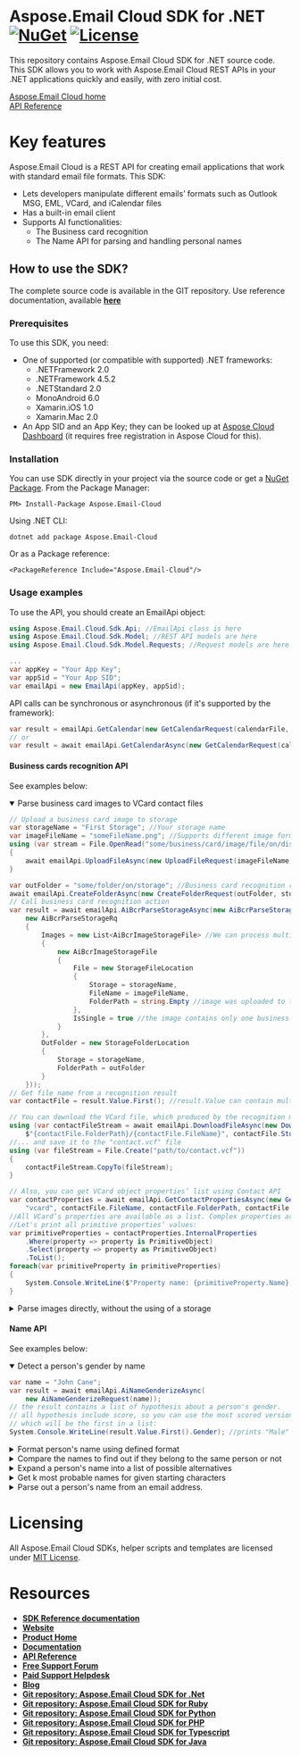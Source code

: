 # Aspose.Email Cloud SDK for .NET [![NuGet](https://img.shields.io/nuget/v/Aspose.Email-Cloud.svg)](https://www.nuget.org/packages/Aspose.Email-Cloud/) [![License](https://img.shields.io/github/license/aspose-email-cloud/aspose-email-cloud-dotnet)](https://www.nuget.org/packages/Aspose.Email-Cloud/)
This repository contains Aspose.Email Cloud SDK for .NET source code. This SDK allows you to work with Aspose.Email Cloud REST APIs in your .NET applications quickly and easily, with zero initial cost.

[Aspose.Email Cloud home](https://products.aspose.cloud/email/family "Aspose.Email Cloud")  
[API Reference](https://apireference.aspose.cloud/email/)  

# Key features
Aspose.Email Cloud is a REST API for creating email applications that work with standard email file formats. This SDK:
- Lets developers manipulate different emails’ formats such as Outlook MSG, EML, VCard, and iCalendar files
- Has a built-in email client
- Supports AI functionalities:
    - The Business card recognition
    - The Name API for parsing and handling personal names

## How to use the SDK?
The complete source code is available in the GIT repository. 
Use reference documentation, available [**here**](docs/README.md)

### Prerequisites

To use this SDK, you need:
- One of supported (or compatible with supported) .NET frameworks:
    - .NETFramework 2.0
    - .NETFramework 4.5.2
    - .NETStandard 2.0
    - MonoAndroid 6.0
    - Xamarin.iOS 1.0
    - Xamarin.Mac 2.0
- An App SID and an App Key; they can be looked up at [Aspose Cloud Dashboard](https://dashboard.aspose.cloud/#/apps) (it requires free registration in Aspose Cloud for this).

### Installation
You can use SDK directly in your project via the source code or get a [NuGet Package](https://www.nuget.org/packages/Aspose.Email-Cloud/).
From the Package Manager:

    PM> Install-Package Aspose.Email-Cloud

Using .NET CLI:

    dotnet add package Aspose.Email-Cloud

Or as a Package reference:

    <PackageReference Include="Aspose.Email-Cloud"/>

### Usage examples
To use the API, you should create an EmailApi object:
```csharp
using Aspose.Email.Cloud.Sdk.Api; //EmailApi class is here
using Aspose.Email.Cloud.Sdk.Model; //REST API models are here
using Aspose.Email.Cloud.Sdk.Model.Requests; //Request models are here (all API calls use corresponding request model class)

...
var appKey = "Your App Key";
var appSid = "Your App SID";
var emailApi = new EmailApi(appKey, appSid);
```

API calls can be synchronous or asynchronous (if it's supported by the framework):
```csharp
var result = emailApi.GetCalendar(new GetCalendarRequest(calendarFile, folder, StorageName));
// or
var result = await emailApi.GetCalendarAsync(new GetCalendarRequest(calendarFile, folder, StorageName));
```

#### Business cards recognition API
See examples below:

<details open>
    <summary>Parse business card images to VCard contact files</summary>

```csharp
// Upload a business card image to storage
var storageName = "First Storage"; //Your storage name
var imageFileName = "someFileName.png"; //Supports different image formats: PNG, JPEG, BMP, TIFF, GIF, etc.
using (var stream = File.OpenRead("some/business/card/image/file/on/disk"))
{
    await emailApi.UploadFileAsync(new UploadFileRequest(imageFileName, stream, storageName));
}

var outFolder = "some/folder/on/storage"; //Business card recognition results will be saved here
await emailApi.CreateFolderAsync(new CreateFolderRequest(outFolder, storageName));
// Call business card recognition action
var result = await emailApi.AiBcrParseStorageAsync(new AiBcrParseStorageRequest(
    new AiBcrParseStorageRq
    {
        Images = new List<AiBcrImageStorageFile> //We can process multiple images in one request
        {
            new AiBcrImageStorageFile
            {
                File = new StorageFileLocation
                {
                    Storage = storageName,
                    FileName = imageFileName,
                    FolderPath = string.Empty //image was uploaded to the root directory of storage
                },
                IsSingle = true //the image contains only one business card (you can upload image with multiple cards on it)
            }
        },
        OutFolder = new StorageFolderLocation
        {
            Storage = storageName,
            FolderPath = outFolder
        }
    }));
// Get file name from a recognition result
var contactFile = result.Value.First(); //result.Value can contain multiple files, if we sent multicard images or multiple images

// You can download the VCard file, which produced by the recognition method ...
using (var contactFileStream = await emailApi.DownloadFileAsync(new DownloadFileRequest(
    $"{contactFile.FolderPath}/{contactFile.FileName}", contactFile.Storage)))
//... and save it to the "contact.vcf" file
using (var fileStream = File.Create("path/to/contact.vcf"))
{
    contactFileStream.CopyTo(fileStream);
}

// Also, you can get VCard object properties’ list using Contact API
var contactProperties = await emailApi.GetContactPropertiesAsync(new GetContactPropertiesRequest(
    "vcard", contactFile.FileName, contactFile.FolderPath, contactFile.Storage));
//All VCard’s properties are available as a list. Complex properties are represented as hierarchical structures.
//Let's print all primitive properties’ values:
var primitiveProperties = contactProperties.InternalProperties
    .Where(property => property is PrimitiveObject)
    .Select(property => property as PrimitiveObject)
    .ToList();
foreach(var primitiveProperty in primitiveProperties)
{
    System.Console.WriteLine($"Property name: {primitiveProperty.Name}, value: {primitiveProperty.Value}");
}
```
</details>


<details>
    <summary>Parse images directly, without the using of a storage</summary>

```csharp
//Read image from file and convert it to Base64 string
var bytes = File.ReadAllBytes("some/business/card/image/file/on/disk");
var base64Image = Convert.ToBase64String(bytes);
var result = await emailApi.AiBcrParseAsync(
    new AiBcrParseRequest(
        new AiBcrBase64Rq
        {
            Images = new List<AiBcrBase64Image>
            {
                new AiBcrBase64Image
                {
                    Base64Data = base64Image,
                    IsSingle = true
                }
            }
        }));
//Result contains all recognized VCard objects (only the one in our case)
var contactProperties = result.Value.First();

//VCard object is available as a list of properties, without any external calls:
var primitiveProperties = contactProperties.InternalProperties
    .Where(property => property is PrimitiveObject)
    .Select(property => property as PrimitiveObject)
    .ToList();
foreach(var primitiveProperty in primitiveProperties)
{
    System.Console.WriteLine($"Property name: {primitiveProperty.Name}, value: {primitiveProperty.Value}");
}
```
</details>

#### Name API
See examples below:
<details open>
    <summary>Detect a person's gender by name</summary>

```csharp
var name = "John Cane";
var result = await emailApi.AiNameGenderizeAsync(
    new AiNameGenderizeRequest(name));
// the result contains a list of hypothesis about a person's gender.
// all hypothesis include score, so you can use the most scored version,
// which will be the first in a list:
System.Console.WriteLine(result.Value.First().Gender); //prints "Male"
```
</details>

<details>
    <summary>Format person's name using defined format</summary>

```csharp
var result = await emailApi.AiNameFormatAsync(
    new AiNameFormatRequest(
        "Mr. John Michael Cane",
        format:"%t%L%f%m"));
System.Console.WriteLine(result.Name); //prints "Mr. Cane J. M."
```
</details>

<details>
    <summary>Compare the names to find out if they belong to the same person or not</summary>

```csharp
const string first = "John Michael Cane";
const string second = "Cane J.";
var result = await emailApi.AiNameMatchAsync(
    new AiNameMatchRequest(first, second));
System.Console.WriteLine(result.Similarity > 0.5); //prints "true", names look similar
```
</details>

<details>
    <summary>Expand a person's name into a list of possible alternatives</summary>


```csharp
const string name = "Smith Bobby";
var result = await emailApi.AiNameExpandAsync(
    new AiNameExpandRequest(name));
var expandedNames = result
    .Names
    .Select(weightedName => weightedName.Name)
    .ToList();
foreach(var expandedName in expandedNames)
{
    System.Console.WriteLine(expandedName); //prints "Mr. Smith", "B. Smith", etc.
}
```
</details>

<details>
    <summary>Get k most probable names for given starting characters</summary>

```csharp
const string prefix = "Dav";
var result = await emailApi.AiNameCompleteAsync(
    new AiNameCompleteRequest(prefix));
var names = result.Names
    .Select(weightedName => $"{prefix}{weightedName.Name}")
    .ToList();
foreach(var name in names)
{
    System.Console.WriteLine(name); //prints "David", "Dave", "Davis", etc.
}
```
</details>

<details>
    <summary>Parse out a person's name from an email address.</summary>

```csharp
const string address = "john-cane@gmail.com";
var result = await emailApi.AiNameParseEmailAddressAsync(
    new AiNameParseEmailAddressRequest(address));
var extractedValues = result.Value
    .SelectMany(value => value.Name)
    .ToList();
var givenName = extractedValues.First(value => value.Category == "GivenName");
var surName = extractedValues.First(value => value.Category == "Surname");

System.Console.WriteLine(givenName.Value); // "John"
System.Console.WriteLine(surName.Value); // "Cane"
```
</details>

# Licensing
All Aspose.Email Cloud SDKs, helper scripts and templates are licensed under [MIT License](LICENSE).

# Resources
+ [**SDK Reference documentation**](docs/README.md)
+ [**Website**](https://www.aspose.cloud)
+ [**Product Home**](https://products.aspose.cloud/Email)
+ [**Documentation**](https://docs.aspose.cloud/display/Emailcloud/Home)
+ [**API Reference**](https://apireference.aspose.cloud/email/)
+ [**Free Support Forum**](https://forum.aspose.cloud/c/email)
+ [**Paid Support Helpdesk**](https://helpdesk.aspose.cloud/)
+ [**Blog**](https://blog.aspose.cloud/category/aspose-products/aspose-email-cloud/)
+ [**Git repository: Aspose.Email Cloud SDK for .Net**](https://github.com/aspose-email-cloud/aspose-email-cloud-dotnet)
+ [**Git repository: Aspose.Email Cloud SDK for Ruby**](https://github.com/aspose-email-cloud/aspose-email-cloud-ruby)
+ [**Git repository: Aspose.Email Cloud SDK for Python**](https://github.com/aspose-email-cloud/aspose-email-cloud-python)
+ [**Git repository: Aspose.Email Cloud SDK for PHP**](https://github.com/aspose-email-cloud/aspose-email-cloud-php)
+ [**Git repository: Aspose.Email Cloud SDK for Typescript**](https://github.com/aspose-email-cloud/aspose-email-cloud-node)
+ [**Git repository: Aspose.Email Cloud SDK for Java**](https://github.com/aspose-email-cloud/aspose-email-cloud-java)
